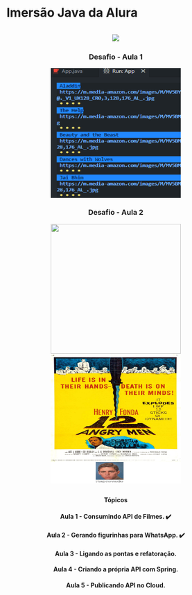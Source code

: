 
<h1 style="display: inline-block;" align="center">Imersão Java da Alura</h1>

<p align="center">
<img src="http://img.shields.io/static/v1?label=STATUS&message=EM%20DESENVOLVIMENTO&color=GREEN&style=for-the-badge">
</p>

<h3 align="center">Desafio - Aula 1</h3>
<p align="center">
<img align="center" width="300" height="300" src="https://github.com/LucasCosta0011/Imersao-Java-Stickers-Alura/blob/main/desafio-terminal.png">
</p>

<h3 align="center">Desafio - Aula 2</h3>
<p align="center">
<img align="center" width="300" height="300" margin="10" src="https://github.com/LucasCosta0011/Imersao-Java-Stickers-Alura/blob/main/The%20Dark%20Knight.png">
<img align="center" width="300" height="300" margin="10" src="https://github.com/LucasCosta0011/Imersao-Java-Stickers-Alura/blob/main/12%20Angry%20Men.png">
</p>

##
<h4 align="center">Tópicos</h3>
<h4 align="center">Aula 1 - Consumindo API de Filmes. ✔️</h4>
<h4 align="center">Aula 2 - Gerando figurinhas para WhatsApp. ✔️</h4>
<h4 align="center">Aula 3 - Ligando as pontas e refatoração.</h4>
<h4 align="center">Aula 4 - Criando a própria API com Spring.</h4>
<h4 align="center">Aula 5 - Publicando API no Cloud.</h4>

